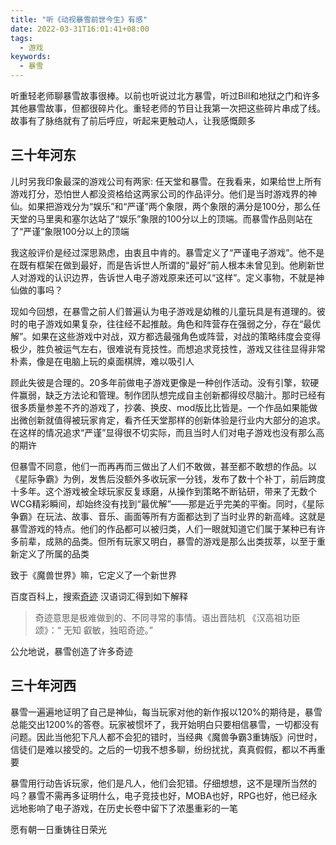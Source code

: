 ```yaml
---
title: "听《动视暴雪前世今生》有感"
date: 2022-03-31T16:01:41+08:00
tags:
  - 游戏
keywords:
  - 暴雪
---
```


听重轻老师聊暴雪故事很棒。以前也听说过北方暴雪，听过Bill和地狱之门和许多其他暴雪故事，但都很碎片化。重轻老师的节目让我第一次把这些碎片串成了线。故事有了脉络就有了前后呼应，听起来更触动人，让我感慨颇多

## 三十年河东

儿时另我印象最深的游戏公司有两家: 任天堂和暴雪。在我看来，如果给世上所有游戏打分，恐怕世人都没资格给这两家公司的作品评分。他们是当时游戏界的神仙。如果把游戏分为“娱乐”和“严谨”两个象限，两个象限的满分是100分，那么任天堂的马里奥和塞尔达站了“娱乐”象限的100分以上的顶端。而暴雪作品则站在了“严谨”象限100分以上的顶端

我这般评价是经过深思熟虑，由衷且中肯的。暴雪定义了“严谨电子游戏”。他不是在既有框架在做到最好，而是告诉世人所谓的“最好”前人根本未曾见到。他刷新世人对游戏的认识边界，告诉世人电子游戏原来还可以“这样”。定义事物，不就是神仙做的事吗？

现如今回想，在暴雪之前人们普遍认为电子游戏是幼稚的儿童玩具是有道理的。彼时的电子游戏如果复杂，往往经不起推敲。角色和阵营存在强弱之分，存在“最优解”。如果在这些游戏中对战，双方都选最强角色或阵营，对战的策略纬度会变得极少，胜负被运气左右，很难说有竞技性。而想追求竞技性，游戏又往往显得非常朴素，像是在电脑上玩的桌面棋牌，难以吸引人

顾此失彼是合理的。20多年前做电子游戏更像是一种创作活动。没有引擎，软硬件赢弱，缺乏方法论和管理。制作团队想完成自主创新都得绞尽脑汁。那时已经有很多质量参差不齐的游戏了，抄袭、换皮、mod版比比皆是。一个作品如果能做出微创新就值得被玩家肯定，看齐任天堂那样的创新体验是行业内大部分的追求。在这样的情况追求“严谨”显得很不切实际，而且当时人们对电子游戏也没有那么高的期许

但暴雪不同意，他们一而再再而三做出了人们不敢做，甚至都不敢想的作品。以《星际争霸》为例，发售后没额外多收玩家一分钱，发布了数十个补丁，前后跨度十多年。这个游戏被全球玩家反复琢磨，从操作到策略不断钻研，带来了无数个WCG精彩瞬间，却始终没有找到“最优解”——那是近乎完美的平衡。同时，《星际争霸》在玩法、故事、音乐、画面等所有方面都达到了当时业界的新高峰。这就是暴雪游戏的特点。他们的作品都可以被归类，人们一眼就知道它们属于某种已有许多前辈，成熟的品类。但所有玩家又明白，暴雪的游戏是那么出类拔萃，以至于重新定义了所属的品类

致于《魔兽世界》嘛，它定义了一个新世界

百度百科上，搜索[奇迹](https://baike.baidu.com/item/%E5%A5%87%E8%BF%B9/21871) 汉语词汇得到如下解释
> 奇迹意思是极难做到的、不同寻常的事情。语出晋陆机 《汉高祖功臣颂》：“ 无知 叡敏，独昭奇迹。”

公允地说，暴雪创造了许多奇迹

## 三十年河西

暴雪一遍遍地证明了自己是神仙，每当玩家对他的新作报以120%的期待是，暴雪总能交出1200%的答卷。玩家被惯坏了，我开始明白只要相信暴雪，一切都没有问题。因此当他犯下凡人都不会犯的错时，当经典《魔兽争霸3重铸版》问世时，信徒们是难以接受的。之后的一切我不想多聊，纷纷扰扰，真真假假，都以不再重要

暴雪用行动告诉玩家，他们是凡人，他们会犯错。仔细想想，这不是理所当然的吗？暴雪不需再多证明什么，电子竞技也好，MOBA也好，RPG也好，他已经永远地影响了电子游戏，在历史长卷中留下了浓墨重彩的一笔

愿有朝一日重铸往日荣光